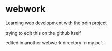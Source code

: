 # webwork
Learning web development with the odin project


trying to edit this on the github itself

edited in another webwork directory in my pc`.

